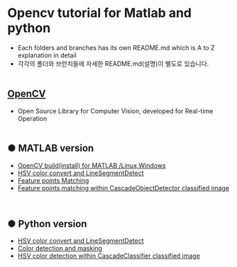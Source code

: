 # Opencv tutorial for Matlab and python
+ Each folders and branches has its own README.md which is A to Z explanation in detail
+ 각각의 폴더와 브런치들에 자세한 README.md(설명)이 별도로 있습니다.
</br></br>

## [OpenCV](https://opencv.org/)
+ Open Source Library for Computer Vision, developed for Real-time Operation
<br><br>
## ● MATLAB version
+ [OpenCV build(install) for MATLAB /Linux,Windows](https://github.com/engcang/Opencv_tutorial_Matlab_and_python/tree/master/OpenCV_build_MATLAB)
+ [HSV color convert and LineSegmentDetect]()
+ [Feature points Matching]()
+ [Feature points matching within CascadeObjectDetector classified image]()
<br>

## ● Python version
+ [HSV color convert and LineSegmentDetect]()
+ [Color detection and masking]()
+ [HSV color detection within CascadeClassifier classified image]()
